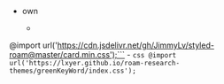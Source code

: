 - own
    - ```css
@import url('https://cdn.jsdelivr.net/gh/JimmyLv/styled-roam@master/card.min.css');```
    - ```css
@import url('https://lxyer.github.io/roam-research-themes/greenKeyWord/index.css');```
